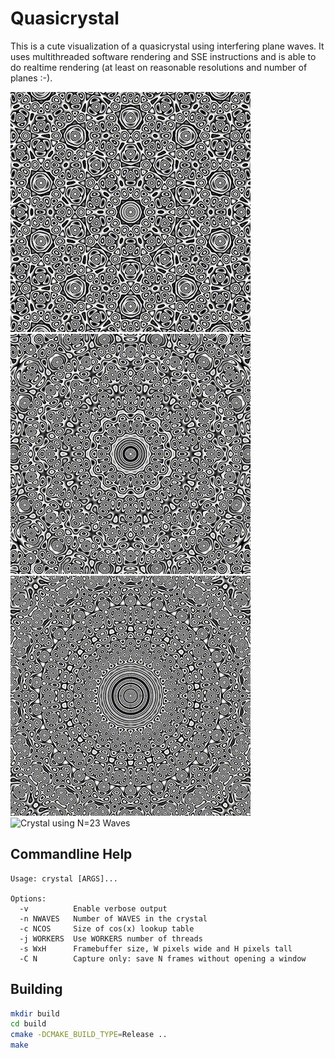 # Quasicrystal

This is a cute visualization of a quasicrystal using interfering plane waves. It
uses multithreaded software rendering and SSE instructions and is able to do
realtime rendering (at least on reasonable resolutions and number of planes :-).

![Crystal using N=5 Waves](/crystal_5.gif?raw=true)
![Crystal using N=7 Waves](/crystal_7.gif?raw=true)
![Crystal using N=11 Waves](/crystal_11.gif?raw=true)
![Crystal using N=23 Waves](/crystal_23.gif?raw=true)

## Commandline Help


```
Usage: crystal [ARGS]...

Options:
  -v          Enable verbose output
  -n NWAVES   Number of WAVES in the crystal
  -c NCOS     Size of cos(x) lookup table
  -j WORKERS  Use WORKERS number of threads
  -s WxH      Framebuffer size, W pixels wide and H pixels tall
  -C N        Capture only: save N frames without opening a window
```

## Building

```sh
mkdir build
cd build
cmake -DCMAKE_BUILD_TYPE=Release ..
make
```
